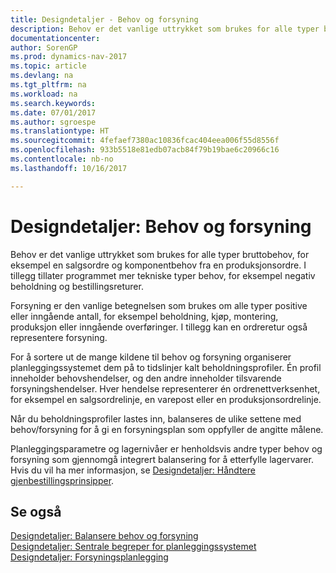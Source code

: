 ```yaml
---
title: Designdetaljer - Behov og forsyning
description: Behov er det vanlige uttrykket som brukes for alle typer bruttobehov, for eksempel en salgsordre og komponentbehov fra en produksjonsordre. I tillegg tillater programmet mer tekniske typer behov, for eksempel negativ beholdning og bestillingsreturer.
documentationcenter: 
author: SorenGP
ms.prod: dynamics-nav-2017
ms.topic: article
ms.devlang: na
ms.tgt_pltfrm: na
ms.workload: na
ms.search.keywords: 
ms.date: 07/01/2017
ms.author: sgroespe
ms.translationtype: HT
ms.sourcegitcommit: 4fefaef7380ac10836fcac404eea006f55d8556f
ms.openlocfilehash: 933b5518e81edb07acb84f79b19bae6c20966c16
ms.contentlocale: nb-no
ms.lasthandoff: 10/16/2017

---
```

# <a name="design-details-demand-and-supply"></a>Designdetaljer: Behov og forsyning
Behov er det vanlige uttrykket som brukes for alle typer bruttobehov, for eksempel en salgsordre og komponentbehov fra en produksjonsordre. I tillegg tillater programmet mer tekniske typer behov, for eksempel negativ beholdning og bestillingsreturer.  
  
 Forsyning er den vanlige betegnelsen som brukes om alle typer positive eller inngående antall, for eksempel beholdning, kjøp, montering, produksjon eller inngående overføringer. I tillegg kan en ordreretur også representere forsyning.  
  
 For å sortere ut de mange kildene til behov og forsyning organiserer planleggingssystemet dem på to tidslinjer kalt beholdningsprofiler. Én profil inneholder behovshendelser, og den andre inneholder tilsvarende forsyningshendelser. Hver hendelse representerer én ordrenettverksenhet, for eksempel en salgsordrelinje, en varepost eller en produksjonsordrelinje.  
  
 Når du beholdningsprofiler lastes inn, balanseres de ulike settene med behov/forsyning for å gi en forsyningsplan som oppfyller de angitte målene.  
  
 Planleggingsparametre og lagernivåer er henholdsvis andre typer behov og forsyning som gjennomgå integrert balansering for å etterfylle lagervarer. Hvis du vil ha mer informasjon, se [Designdetaljer: Håndtere gjenbestillingsprinsipper](design-details-handling-reordering-policies.md).  
  
## <a name="see-also"></a>Se også  
 [Designdetaljer: Balansere behov og forsyning](design-details-balancing-demand-and-supply.md)   
 [Designdetaljer: Sentrale begreper for planleggingssystemet](design-details-central-concepts-of-the-planning-system.md)   
 [Designdetaljer: Forsyningsplanlegging](design-details-supply-planning.md)
